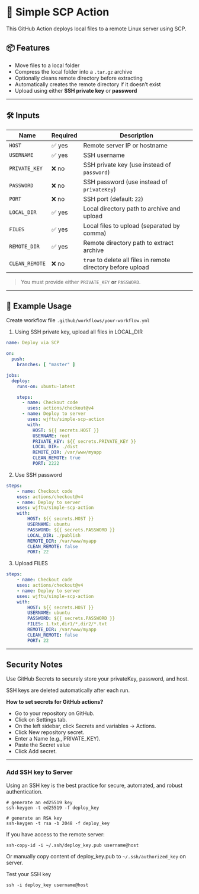 # 🚀 Simple SCP Action

This GitHub Action deploys local files to a remote Linux server using SCP.

## 📦 Features

- Move files to a local folder
- Compress the local folder into a `.tar.gz` archive
- Optionally cleans remote directory before extracting
- Automatically creates the remote directory if it doesn’t exist
- Upload using either **SSH private key** or **password**

---

## 🛠 Inputs

| Name          | Required | Description                                                   |
|---------------|----------|---------------------------------------------------------------|
| `HOST`        | ✅ yes   | Remote server IP or hostname                                  |
| `USERNAME`    | ✅ yes   | SSH username                                                  |
| `PRIVATE_KEY` | ❌ no    | SSH private key (use instead of `password`)                   |
| `PASSWORD`    | ❌ no    | SSH password (use instead of `privateKey`)                    |
| `PORT`        | ❌ no    | SSH port (default: `22`)                                      |
| `LOCAL_DIR`   | ✅ yes   | Local directory path to archive and upload                    |
| `FILES`       | ✅ yes   | Local files to upload (separated by comma)                    |
| `REMOTE_DIR`  | ✅ yes   | Remote directory path to extract archive                      |
| `CLEAN_REMOTE`| ❌ no    | `true` to delete all files in remote directory before upload  |

> You must provide either `PRIVATE_KEY` **or** `PASSWORD`.

---

## 🧪 Example Usage

Create workflow file `.github/workflows/your-workflow.yml`

1. Using SSH private key, upload all files in LOCAL_DIR

```yaml
name: Deploy via SCP

on:
  push:
    branches: [ "master" ]

jobs:
  deploy:
    runs-on: ubuntu-latest

    steps:
      - name: Checkout code
        uses: actions/checkout@v4
      - name: Deploy to server
        uses: wjftu/simple-scp-action
        with:
          HOST: ${{ secrets.HOST }}
          USERNAME: root
          PRIVATE_KEY: ${{ secrets.PRIVATE_KEY }}
          LOCAL_DIR: ./dist
          REMOTE_DIR: /var/www/myapp
          CLEAN_REMOTE: true
          PORT: 2222
```

2. Use SSH password

```yaml
steps:
    - name: Checkout code
    uses: actions/checkout@v4
    - name: Deploy to server
    uses: wjftu/simple-scp-action
    with:
        HOST: ${{ secrets.HOST }}
        USERNAME: ubuntu
        PASSWORD: ${{ secrets.PASSWORD }}
        LOCAL_DIR: ./publish
        REMOTE_DIR: /var/www/myapp
        CLEAN_REMOTE: false
        PORT: 22
```

3. Upload FILES

```yaml
steps:
    - name: Checkout code
    uses: actions/checkout@v4
    - name: Deploy to server
    uses: wjftu/simple-scp-action
    with:
        HOST: ${{ secrets.HOST }}
        USERNAME: ubuntu
        PASSWORD: ${{ secrets.PASSWORD }}
        FILES: 1.txt,dir1/*,dir2/*.txt
        REMOTE_DIR: /var/www/myapp
        CLEAN_REMOTE: false
        PORT: 22
```

---

## Security Notes

Use GitHub Secrets to securely store your privateKey, password, and host.

SSH keys are deleted automatically after each run.

**How to set secrets for GitHub actions?**

- Go to your repository on GitHub.
- Click on Settings tab.
- On the left sidebar, click Secrets and variables → Actions.
- Click New repository secret.
- Enter a Name (e.g., PRIVATE_KEY).
- Paste the Secret value
- Click Add secret.


---

### Add SSH key to Server

Using an SSH key is the best practice for secure, automated, and robust authentication. 

```
# generate an ed25519 key 
ssh-keygen -t ed25519 -f deploy_key 

# generate an RSA key
ssh-keygen -t rsa -b 2048 -f deploy_key
```

If you have access to the remote server:

```
ssh-copy-id -i ~/.ssh/deploy_key.pub username@host
```

Or manually copy content of deploy_key.pub to `~/.ssh/authorized_key` on server.

Test your SSH key

```
ssh -i deploy_key username@host
```